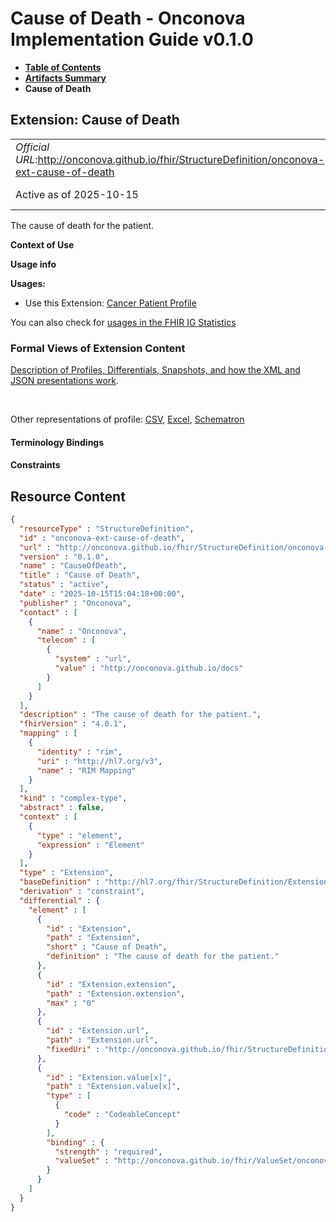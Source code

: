 # Cause of Death - Onconova Implementation Guide v0.1.0

* [**Table of Contents**](toc.md)
* [**Artifacts Summary**](artifacts.md)
* **Cause of Death**

## Extension: Cause of Death 

| | |
| :--- | :--- |
| *Official URL*:http://onconova.github.io/fhir/StructureDefinition/onconova-ext-cause-of-death | *Version*:0.1.0 |
| Active as of 2025-10-15 | *Computable Name*:CauseOfDeath |

The cause of death for the patient.

**Context of Use**

**Usage info**

**Usages:**

* Use this Extension: [Cancer Patient Profile](StructureDefinition-onconova-cancer-patient.md)

You can also check for [usages in the FHIR IG Statistics](https://packages2.fhir.org/xig/onconova.fhir|current/StructureDefinition/onconova-ext-cause-of-death)

### Formal Views of Extension Content

 [Description of Profiles, Differentials, Snapshots, and how the XML and JSON presentations work](http://build.fhir.org/ig/FHIR/ig-guidance/readingIgs.html#structure-definitions). 

 

Other representations of profile: [CSV](StructureDefinition-onconova-ext-cause-of-death.csv), [Excel](StructureDefinition-onconova-ext-cause-of-death.xlsx), [Schematron](StructureDefinition-onconova-ext-cause-of-death.sch) 

#### Terminology Bindings

#### Constraints



## Resource Content

```json
{
  "resourceType" : "StructureDefinition",
  "id" : "onconova-ext-cause-of-death",
  "url" : "http://onconova.github.io/fhir/StructureDefinition/onconova-ext-cause-of-death",
  "version" : "0.1.0",
  "name" : "CauseOfDeath",
  "title" : "Cause of Death",
  "status" : "active",
  "date" : "2025-10-15T15:04:18+00:00",
  "publisher" : "Onconova",
  "contact" : [
    {
      "name" : "Onconova",
      "telecom" : [
        {
          "system" : "url",
          "value" : "http://onconova.github.io/docs"
        }
      ]
    }
  ],
  "description" : "The cause of death for the patient.",
  "fhirVersion" : "4.0.1",
  "mapping" : [
    {
      "identity" : "rim",
      "uri" : "http://hl7.org/v3",
      "name" : "RIM Mapping"
    }
  ],
  "kind" : "complex-type",
  "abstract" : false,
  "context" : [
    {
      "type" : "element",
      "expression" : "Element"
    }
  ],
  "type" : "Extension",
  "baseDefinition" : "http://hl7.org/fhir/StructureDefinition/Extension|4.0.1",
  "derivation" : "constraint",
  "differential" : {
    "element" : [
      {
        "id" : "Extension",
        "path" : "Extension",
        "short" : "Cause of Death",
        "definition" : "The cause of death for the patient."
      },
      {
        "id" : "Extension.extension",
        "path" : "Extension.extension",
        "max" : "0"
      },
      {
        "id" : "Extension.url",
        "path" : "Extension.url",
        "fixedUri" : "http://onconova.github.io/fhir/StructureDefinition/onconova-ext-cause-of-death"
      },
      {
        "id" : "Extension.value[x]",
        "path" : "Extension.value[x]",
        "type" : [
          {
            "code" : "CodeableConcept"
          }
        ],
        "binding" : {
          "strength" : "required",
          "valueSet" : "http://onconova.github.io/fhir/ValueSet/onconova-vs-causes-of-death|0.1.0"
        }
      }
    ]
  }
}

```
